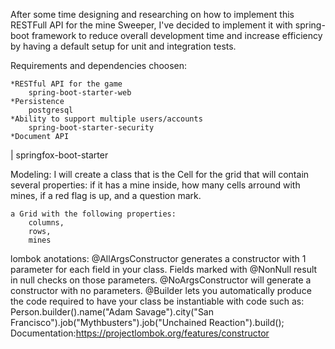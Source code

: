 After some time designing and researching on how to implement this RESTFull API for the mine Sweeper, I've decided to implement it with spring-boot framework to reduce overall development time and increase efficiency by having a default setup for unit and integration tests.  

Requirements and dependencies choosen:

    *RESTful API for the game
        spring-boot-starter-web
    *Persistence
        postgresql
    *Ability to support multiple users/accounts
        spring-boot-starter-security
    *Document API
|       springfox-boot-starter    


Modeling:
    I will create a class that is the Cell for the grid that will contain several properties:
        if it has a mine inside,
        how many cells arround with mines,
        if a red flag is up,
        and a question mark.
    
    a Grid with the following properties:
        columns,
        rows,
        mines


lombok anotations:
    @AllArgsConstructor generates a constructor with 1 parameter for each field in your class. Fields marked with @NonNull result in null checks on those parameters.
    @NoArgsConstructor will generate a constructor with no parameters.
    @Builder lets you automatically produce the code required to have your class be      instantiable with code such as:
        Person.builder().name("Adam Savage").city("San Francisco").job("Mythbusters").job("Unchained Reaction").build();
    Documentation:https://projectlombok.org/features/constructor

